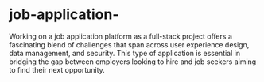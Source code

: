 # job-application-
Working on a job application platform as a full-stack project offers a fascinating blend of challenges that span across user experience design, data management, and security. This type of application is essential in bridging the gap between employers looking to hire and job seekers aiming to find their next opportunity.
